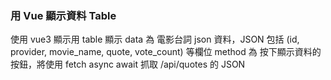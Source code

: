 ### 用 Vue 顯示資料 Table

使用 vue3
顯示用 table 顯示
data 為 電影台詞 json 資料，JSON 包括 (id, provider, movie_name, quote, vote_count) 等欄位
method 為 按下顯示資料的按鈕，將使用 fetch async await 抓取 /api/quotes 的 JSON